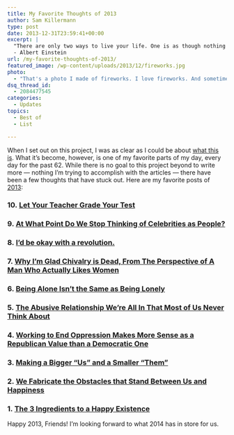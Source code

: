 ```yaml
---
title: My Favorite Thoughts of 2013
author: Sam Killermann
type: post
date: 2013-12-31T23:59:41+00:00
excerpt: |
  "There are only two ways to live your life. One is as though nothing is a miracle. The other is as though everything is a miracle."
  - Albert Einstein
url: /my-favorite-thoughts-of-2013/
featured_image: /wp-content/uploads/2013/12/fireworks.jpg
photo:
  - "That's a photo I made of fireworks. I love fireworks. And sometimes, baby, I even think I might be a firework."
dsq_thread_id:
  - 2084477545
categories:
  - Updates
topics:
  - Best of
  - List

---
```

When I set out on this project, I was as clear as I could be about [what this is][1]. What it&#8217;s become, however, is one of my favorite parts of my day, every day for the past 62. While there is no goal to this project beyond to write more &#8212; nothing I&#8217;m trying to accomplish with the articles &#8212; there have been a few thoughts that have stuck out. Here are my favorite posts of [2013][2]:

### 10. [Let Your Teacher Grade Your Test][3]

### 9. [At What Point Do We Stop Thinking of Celebrities as People?][4]

### 8. [I’d be okay with a revolution.][5]

### 7. [Why I’m Glad Chivalry is Dead, From The Perspective of A Man Who Actually Likes Women][6]

### 6. [Being Alone Isn’t the Same as Being Lonely][7]

### 5. [The Abusive Relationship We’re All In That Most of Us Never Think About][8]

### 4. [Working to End Oppression Makes More Sense as a Republican Value than a Democratic One][9]

### 3. [Making a Bigger “Us” and a Smaller “Them”][10]

### 2. [We Fabricate the Obstacles that Stand Between Us and Happiness][11]

### 1. [The 3 Ingredients to a Happy Existence][12]

Happy 2013, Friends! I&#8217;m looking forward to what 2014 has in store for us.

 

 [1]: //welcome/ "Welcome to Sam Killermann’s Thought / Day"
 [2]: //2013/
 [3]: //let-your-teacher-grade-your-test/
 [4]: //celebrities-as-people/
 [5]: //okay-with-revolution/
 [6]: //im-glad-chivalry-is-dead/
 [7]: //alone-not-lonely/
 [8]: //abusive-gender-stereotypes/
 [9]: //republican-values-against-oppression/
 [10]: //us-vs-them/
 [11]: //we-fabricate-the-obstacles-to-happiness/
 [12]: //happiness/